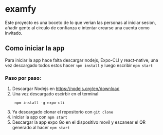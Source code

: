 # examfy
Este proyecto es una boceto de lo que verian las personas al iniciar sesion, añadir gente al circulo de confianza e intentar crearse una cuenta como invitado.
## Como iniciar la app
Para iniciar la app hace falta descargar nodejs, Expo-CLI y react-native, una vez descargado todos estos hacer `npm install` y luego escribir `npm start`
### Paso por paso:
1. Descargar Nodejs en https://nodejs.org/en/download
2. Una vez descargado escirbir en el terminal
   ```
    npm install -g expo-cli
   ```
3. Ya descargado clonar el repositorio con `git clone`
4. iniciar la app con `npm start`
5. Descargar la app expo Go en el dispositivo movil y escanear el QR generado al hacer `npm start`
